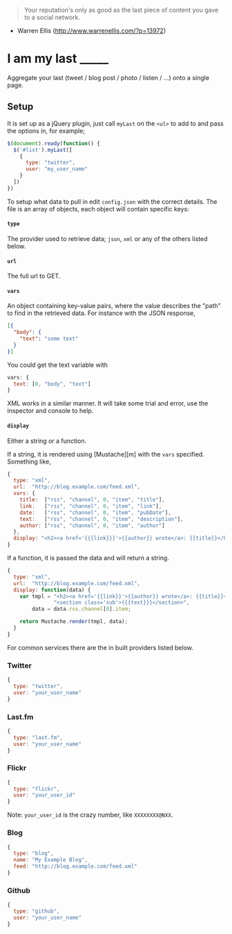 > Your reputation's only as good as the last piece of content you gave to a
> social network.

- Warren Ellis (http://www.warrenellis.com/?p=13972)


# I am my last _____

Aggregate your last (tweet / blog post / photo / listen / ...) onto a single
page.


## Setup

It is set up as a jQuery plugin, just call `myLast` on the `<ul>` to add to
and pass the options in, for example;

``` js
$(document).ready(function() {
  $('#list').myLast([
    {
      type: "twitter",
      user: "my_user_name"
    }
  ])
})
```

To setup what data to pull in edit `config.json` with the correct details. The
file is an array of objects, each object will contain specific keys:

#### `type`

The provider used to retrieve data; `json`, `xml` or any of the others listed
below.

#### `url`

The full url to GET.

#### `vars`

An object containing key-value pairs, where the value describes the "path" to
find in the retrieved data. For instance with the JSON response,

``` json
[{
  "body": {
    "text": "some text"
  }
}]
```

You could get the text variable with

``` js
vars: {
  text: [0, "body", "text"]
}
```

XML works in a similar manner. It will take some trial and error, use the inspector
and console to help.

#### `display`

Either a string or a function.

If a string, it is rendered using [Mustache][m] with the `vars` specified.
Something like,

``` js
{
  type: "xml",
  url:  "http://blog.example.com/feed.xml",
  vars: {
    title:  ["rss", "channel", 0, "item", "title"],
    link:   ["rss", "channel", 0, "item", "link"],
    date:   ["rss", "channel", 0, "item", "pubDate"],
    text:   ["rss", "channel", 0, "item", "description"],
    author: ["rss", "channel", 0, "item", "author"]
  },
  display: "<h2><a href='{{{link}}}'>{{author}} wrote</a>: {{title}}</h2><section class='sub'>{{{text}}}</section>"
}
```

If a function, it is passed the data and will return a string.

``` js
{
  type: "xml",
  url:  "http://blog.example.com/feed.xml",
  display: function(data) {
    var tmpl = "<h2><a href='{{link}}'>{{author}} wrote</a>: {{title}}</h2>" +
               "<section class='sub'>{{{text}}}</section>",
        data = data.rss.channel[0].item;

    return Mustache.render(tmpl, data);
  }
}
```


For common services there are the in built providers listed below.


### Twitter

``` js
{
  type: "twitter",
  user: "your_user_name"
}
```


### Last.fm

``` js
{
  type: "last.fm",
  user: "your_user_name"
}
```


### Flickr

``` js
{
  type: "flickr",
  user: "your_user_id"
}
```

Note: `your_user_id` is the crazy number, like `XXXXXXXX@NXX`.


### Blog

``` js
{
  type: "blog",
  name: "My Example Blog",
  feed: "http://blog.example.com/feed.xml"
}
```

### Github

``` js
{
  type: "github",
  user: "your_user_name"
}
```

